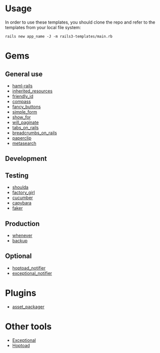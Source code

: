 Usage
=====
In order to use these templates, you should clone the repo and refer to the templates from your local file system:

`rails new app_name -J -m rails3-templates/main.rb`

Gems
====

General use
-----------
* [haml-rails](http://github.com/indirect/haml-rails)
* [inherited_resources](http://github.com/josevalim/inherited_resources)
* [friendly_id](http://github.com/norman/friendly_id)
* [compass](http://github.com/chriseppstein/compass)
* [fancy_buttons](http://github.com/imathis/fancy-buttons)
* [simple_form](http://github.com/plataformatec/simple_form)
* [show_for](http://github.com/plataformatec/show_for)
* [will_paginate](http://github.com/mislav/will_paginate)
* [tabs_on_rails](http://github.com/weppos/tabs_on_rails)
* [breadcrumbs_on_rails](http://github.com/weppos/breadcrumbs_on_rails)
* [paperclip](http://github.com/thoughtbot/paperclip)
* [metasearch](http://github.com/ernie/meta_search)

Development
-----------

Testing
-------
* [shoulda](http://github.com/thoughtbot/shoulda)
* [factory_girl](http://github.com/thoughtbot/factory_girl)
* [cucumber](http://github.com/aslakhellesoy/cucumber)
* [capybara](http://github.com/jnicklas/capybara)
* [faker](http://github.com/stympy/faker)

Production
----------
* [whenever](http://github.com/javan/whenever)
* [backup](http://github.com/meskyanichi/backup)

Optional
--------
* [hoptoad_notifier](http://github.com/thoughtbot/hoptoad_notifier)
* [exceptional_notifier](http://getexceptional.com)

Plugins
=======
* [asset_packager](http://github.com/sbecker/asset_packager)

Other tools
===========
* [Exceptional](http://getexceptional.com/)
* [Hoptoad](http://hoptoadapp.com/)


